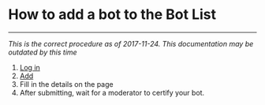 # How to add a bot to the Bot List
---

_This is the correct procedure as of 2017-11-24. This documentation may be outdated by this time_

1. [Log in](/auth)
2. [Add](/bot/add)
3. Fill in the details on the page
4. After submitting, wait for a moderator to certify your bot.
